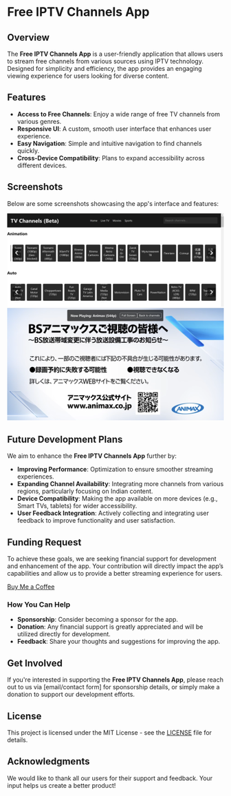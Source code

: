 
# Free IPTV Channels App

## Overview

The **Free IPTV Channels App** is a user-friendly application that allows users to stream free channels from various sources using IPTV technology. Designed for simplicity and efficiency, the app provides an engaging viewing experience for users looking for diverse content.

## Features

- **Access to Free Channels**: Enjoy a wide range of free TV channels from various genres.
- **Responsive UI**: A custom, smooth user interface that enhances user experience.
- **Easy Navigation**: Simple and intuitive navigation to find channels quickly.
- **Cross-Device Compatibility**: Plans to expand accessibility across different devices.

## Screenshots

Below are some screenshots showcasing the app's interface and features:

![Home Screen](screenshot1.png) <!-- Replace with actual screenshot path -->
![Video Player](screenshot3.png) <!-- Replace with actual screenshot path -->

## Future Development Plans

We aim to enhance the **Free IPTV Channels App** further by:

- **Improving Performance**: Optimization to ensure smoother streaming experiences.
- **Expanding Channel Availability**: Integrating more channels from various regions, particularly focusing on Indian content.
- **Device Compatibility**: Making the app available on more devices (e.g., Smart TVs, tablets) for wider accessibility.
- **User Feedback Integration**: Actively collecting and integrating user feedback to improve functionality and user satisfaction.

## Funding Request

To achieve these goals, we are seeking financial support for development and enhancement of the app. Your contribution will directly impact the app’s capabilities and allow us to provide a better streaming experience for users. 

[Buy Me a Coffee](https://www.buymeacoffee.com/kamalsoni)


### How You Can Help

- **Sponsorship**: Consider becoming a sponsor for the app.
- **Donation**: Any financial support is greatly appreciated and will be utilized directly for development.
- **Feedback**: Share your thoughts and suggestions for improving the app.

## Get Involved

If you're interested in supporting the **Free IPTV Channels App**, please reach out to us via [email/contact form] for sponsorship details, or simply make a donation to support our development efforts.

## License

This project is licensed under the MIT License - see the [LICENSE](LICENSE) file for details.

## Acknowledgments

We would like to thank all our users for their support and feedback. Your input helps us create a better product!


